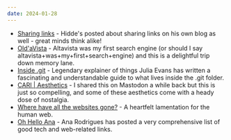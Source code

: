 ```yaml
---
date: 2024-01-28
---
```


* [Sharing links](https://hidde.blog/sharing-links/) - Hidde's posted about sharing links on his own blog as well - great minds think alike!
* [Old'aVista](https://www.oldavista.com/) - Altavista was my first search engine (or should I say altavista+was+my+first+search+engine) and this is a delightful trip down memory lane.
* [Inside .git](https://jvns.ca/blog/2024/01/26/inside-git/) - Legendary explainer of things Julia Evans has written a fascinating and understandable guide to what lives inside the .git folder.
* [CARI | Aesthetics](https://cari.institute/aesthetics) - I shared this on Mastodon a while back but this is just so compelling, and some of these aesthetics come with a heady dose of nostalgia.
* [Where have all the websites gone?](https://www.fromjason.xyz/p/notebook/where-have-all-the-websites-gone/) - A heartfelt lamentation for the human web.
* [Oh Hello Ana](https://ohhelloana.blog/another-round-of-bookmarks/) - Ana Rodrigues has posted a very comprehensive list of good tech and web-related links.

